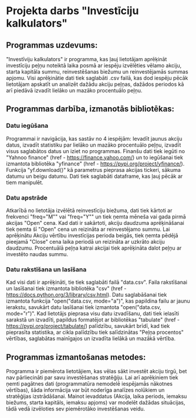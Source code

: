 # Projekta darbs "Investīciju kalkulators"

## Programmas uzdevums:
"Investīviju kalkulators" ir programma, kas ļauj lietotājam aprēķināt investīciju peļņu noteiktā laika posmā ar iespēju izvēlēties vēlamo akciju, starta kapitāla summu, reinvestēšanas biežumu un reinvestējamās summas apjomu. Visi aprēķinātie dati tiek saglabāti .csv failā, kas dod iespēju pēcāk lietotājam apskatīt un analizēt dažādu akciju peļņas, dažādos periodos kā arī piedāvā izvadīt lielāko un mazāko procentuālo peļņu. 

## Programmas darbība, izmanotās bibliotēkas:
### Datu iegūšana
Programmai ir navigācija, kas sastāv no 4 iespējām: Ievadīt jaunus akciju datus, izvadīt statistiku par lielāko un mazāko procentuālo peļņu, izvadīt visus saglabātos datus un iziet no programmas. Finanšu dati tiek iegūti no "Yahnoo finance" (href - https://finance.yahoo.com/) un to iegūšanai tiek izmantota bibliotēka "yfinance" (href - https://pypi.org/project/yfinance/). Funkcija "yf.download()" kā parametrus pieprasa akcijas tickeri, sākuma datumu un beigu datumu. Dati tiek saglabāti dataframe, kas ļauj pēcāk ar tiem manipulēt. 
### Datu apstrāde
Atkarībā no lietotāja izvēlētā reinvestīciju biežuma, dati tiek kārtoti ar frekvenci "freq="M"" vai "freq="Y"" un tiek ņemta mēneša vai gada  pirmā akcijas "Open" cena. Kad dati ir sakārtoti, akciju daudzuma aprēķināšanai tiek ņemta šī "Open" cena un reizināta ar reinvestējamo summu. Lai aprēķinātu Akciju vērtību investīcijas perioda beigās, tiek ņemta pēdējā pieejamā "Close" cena laika periodā un reizināta ar uzkrāto akciju daudzumu. Procentuālā peļņa katrai akcijai tiek aprēķināta dalot peļņu ar investēto naudas summu. 
### Datu rakstīšana un lasīšana
Kad visi dati ir aprēķināti, tie tiek saglabāti failā "data.csv". Faila rakstīšanai un lasīšanai tiek izmantota bibliotēka "csv" (href - https://docs.python.org/3/library/csv.html). Datu saglabāšanai tiek izmantota funkcija "open("data.csv, mode="a")", kas papildina failu ar jaunu ierakstu, savukārt datu lasīšanai tiek izmantota "open("data.csv, mode="r")". Kad lietotājs pieprasa visu datu izvadīšanu, dati tiek ielasīti sarakstā un izvadīti, papildus formatējot ar bibliotēkas "tabulate" (href - https://pypi.org/project/tabulate/) palīdzību, savukārt brīdī, kad tiek pieprasīta statistika, ar cikla palīdzību tiek salīdzinātas "Peļņa procentos" vērtības, saglabātas mainīgajos un izvadīta lielākā un mazākā vērtība.  

## Programmas izmantošanas metodes:
Programma ir piemērota lietotājiem, kas vēlas sākt investēt akciju tirgū, bet nav pārliecināti par savu investēšanas stratēģiju. Lai arī aprēķiniem tiek ņemti pagātnes dati (programmatūra nemodelē iespējamās nākotnes vērtības), šāda informācija var būt noderīga analīzes nolūkiem un stratēģijas izstrādāšanai. Mainot ievaddatus (Akcija, laika periods, iemaksu biežums, starta kapitāls, iemaksu apjoms) var modelēt dažādas situācijas, tādā vedā izvēloties sev piemērotāko investēšanas veidu. 

